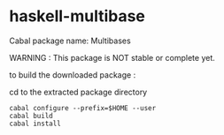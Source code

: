 # haskell-multibase

Cabal package name: Multibases

WARNING : This package is NOT stable or complete yet.

to build the downloaded package :

cd to the extracted package directory

    cabal configure --prefix=$HOME --user 
    cabal build
    cabal install
